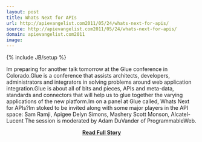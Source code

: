 ```yaml
---
layout: post
title: Whats Next for APIs
url: http://apievangelist.com2011/05/24/whats-next-for-apis/
source: http://apievangelist.com2011/05/24/whats-next-for-apis/
domain: apievangelist.com2011
image: 
---
```

{% include JB/setup %}<p>Im preparing for another talk tomorrow at the Glue conference in Colorado.Glue is a conference that assists architects, developers, administrators and integrators in solving problems around web application integration.Glue is about all of bits and pieces, APIs and meta-data, standards and connectors that will help us to glue together the varying applications of the new platform.Im on a panel at Glue called, Whats Next for APIs?Im stoked to be invited along with some major players in the API space: Sam Ramji, Apigee Delyn Simons, Mashery Scott Monson, Alcatel-Lucent The session is moderated by Adam DuVander of ProgrammableWeb.</p>
<center><p><a href="http://apievangelist.com2011/05/24/whats-next-for-apis/" style='padding:25px; font-sze:18px; font-weight: bold;'>Read Full Story</a></p></center>
